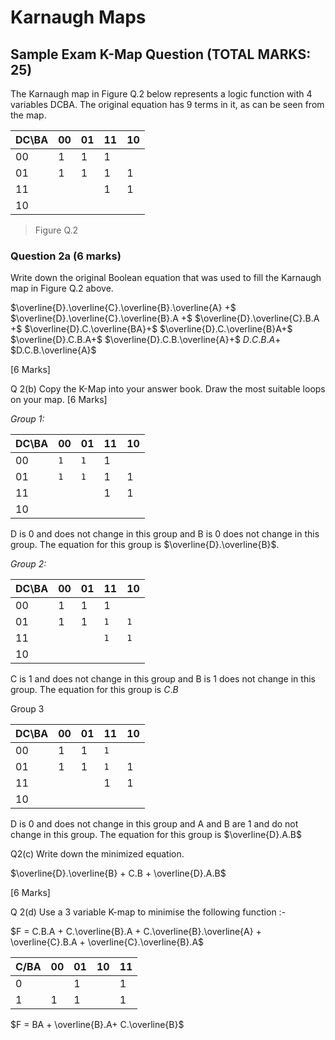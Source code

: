
# Karnaugh Maps

## Sample Exam K-Map Question (TOTAL MARKS: 25)

The Karnaugh map in Figure Q.2 below represents a logic function with 4 variables
DCBA. The original equation has 9 terms in it, as can be seen from the map.

| DC\BA | 00 | 01 | 11 | 10 |
|-------|----|----|----|----|
| 00    | 1  | 1  | 1  |    |
| 01    | 1  | 1  | 1  | 1  |
| 11    |    |    | 1  | 1  |
| 10    |    |    |    |    |

> Figure Q.2

### Question 2a (6 marks)

Write down the original Boolean equation that was used to fill the Karnaugh map in Figure Q.2 above.

$\overline{D}.\overline{C}.\overline{B}.\overline{A} +$
$\overline{D}.\overline{C}.\overline{B}.A +$
$\overline{D}.\overline{C}.B.A +$
$\overline{D}.C.\overline{BA}+$
$\overline{D}.C.\overline{B}A+$
$\overline{D}.C.B.A+$
$\overline{D}.C.B.\overline{A}+$
$D.C.B.A+$
$D.C.B.\overline{A}$


[6 Marks]

Q 2(b)
Copy the K-Map into your answer book. Draw the most suitable loops on your map.
[6 Marks]

*Group 1:*

| DC\BA | 00  | 01  | 11 | 10 |
|-------|-----|-----|----|----|
| 00    | `1` | `1` | 1  |    |
| 01    | `1` | `1` | 1  | 1  |
| 11    |     |     | 1  | 1  |
| 10    |     |     |    |    |

D is 0 and does not change in this group and B is 0 does not change in this group. The equation for this group is $\overline{D}.\overline{B}$.

*Group 2:*

| DC\BA | 00 | 01 | 11  | 10  |
|-------|----|----|-----|-----|
| 00    | 1  | 1  | 1   |     |
| 01    | 1  | 1  | `1` | `1` |
| 11    |    |    | `1` | `1` |
| 10    |    |    |     |     |

C is 1 and does not change in this group and B is 1 does not change in this group. The equation for this group is $C.B$

Group 3

| DC\BA | 00 | 01 | 11  | 10 |
|-------|----|----|-----|----|
| 00    | 1  | 1  | `1` |    |
| 01    | 1  | 1  | `1` | 1  |
| 11    |    |    | 1   | 1  |
| 10    |    |    |     |    |

D is 0 and does not change in this group and A and B are 1 and do not change in this group. The equation for this group is $\overline{D}.A.B$

Q2(c)
Write down the minimized equation.

$\overline{D}.\overline{B} + C.B + \overline{D}.A.B$

[6 Marks]

Q 2(d)
Use a 3 variable K-map to minimise the following function :-

$F = C.B.A + C.\overline{B}.A + C.\overline{B}.\overline{A} + \overline{C}.B.A + \overline{C}.\overline{B}.A$

| C/BA | 00 | 01 | 10 | 11 |
|------|----|----|----|----|
| 0    |    | 1  |    | 1  |
| 1    | 1  | 1  |    | 1  |

$F = BA + \overline{B}.A+ C.\overline{B}$
